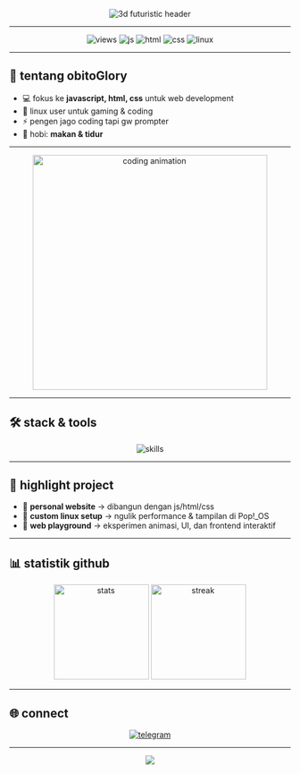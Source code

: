 <p align="center">
  <img src="https://capsule-render.vercel.app/api?type=waving&height=220&text=obitoGlory&fontAlign=50&fontAlignY=40&color=0:000a12,50:001f3f,100:003366&fontColor=00d9ff&fontSize=90&fontWeight=700&desc=javascript%20%7C%20html%20%7C%20css%20%7C%20linux(pop!_os)&descAlign=50&descAlignY=65&descSize=24&descColor=66ccff&animation=fadeIn" alt="3d futuristic header"/>
</p>

---

<p align="center">
  <img src="https://komarev.com/ghpvc/?username=obitoGlory&label=visitors&style=flat&color=00d9ff" alt="views"/>
  <img src="https://img.shields.io/badge/javascript-f7df1e.svg?logo=javascript&logoColor=000&style=flat" alt="js"/>
  <img src="https://img.shields.io/badge/html5-e34f26.svg?logo=html5&logoColor=fff&style=flat" alt="html"/>
  <img src="https://img.shields.io/badge/css3-1572b6.svg?logo=css3&logoColor=fff&style=flat" alt="css"/>
  <img src="https://img.shields.io/badge/linux-pop!__os-48b9c7.svg?logo=linux&logoColor=fff&style=flat" alt="linux"/>
</p>

---

## 👋 tentang obitoGlory
- 💻 fokus ke **javascript, html, css** untuk web development  
- 🐧 linux user untuk gaming & coding  
- ⚡ pengen jago coding tapi gw prompter  
- 🚀 hobi: **makan & tidur**  

---

<p align="center">
  <img src="https://media.giphy.com/media/3o7aD2saalBwwftBIY/giphy.gif" alt="coding animation" width="420"/>
</p>

---

## 🛠️ stack & tools
<p align="center">
  <img src="https://skillicons.dev/icons?i=javascript,html,css,linux&perline=4" alt="skills"/>
</p>

---

## 📂 highlight project
- 🔹 **personal website** → dibangun dengan js/html/css  
- 🔹 **custom linux setup** → ngulik performance & tampilan di Pop!_OS  
- 🔹 **web playground** → eksperimen animasi, UI, dan frontend interaktif  

---

## 📊 statistik github
<p align="center">
  <img src="https://github-readme-stats.vercel.app/api?username=obitoGlory&show_icons=true&theme=tokyonight&hide_border=true" height="170" alt="stats"/>
  <img src="https://github-readme-streak-stats.herokuapp.com?user=obitoGlory&theme=tokyonight&hide_border=true" height="170" alt="streak"/>
</p>

---

## 🌐 connect
<p align="center">
  <a href="https://t.me/howtobans" target="_blank">
    <img src="https://img.shields.io/badge/telegram-obitoGlory-0d1117?logo=telegram&logoColor=00d9ff&style=for-the-badge" alt="telegram"/>
  </a>
</p>

---

<p align="center">
  <img src="https://capsule-render.vercel.app/api?type=waving&height=120&color=0:000a12,50:001f3f,100:003366&section=footer"/>
</p>
